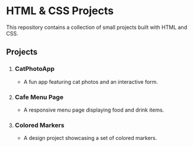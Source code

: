 # HTML & CSS Projects

This repository contains a collection of small projects built with HTML and CSS.

## Projects

1. ### CatPhotoApp
   - A fun app featuring cat photos and an interactive form.
   
2. ### Cafe Menu Page
   - A responsive menu page displaying food and drink items.

3. ### Colored Markers
   - A design project showcasing a set of colored markers.



